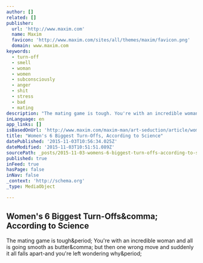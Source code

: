 ```yaml
---
author: []
related: []
publisher:
  url: 'http://www.maxim.com'
  name: Maxim
  favicon: 'http://www.maxim.com/sites/all/themes/maxim/favicon.png'
  domain: www.maxim.com
keywords:
  - turn-off
  - smell
  - woman
  - women
  - subconsciously
  - anger
  - shit
  - stress
  - bad
  - mating
description: "The mating game is tough. You're with an incredible woman and all is going smooth as butter, but then one wrong move and suddenly it all falls apart-and you're left wondering why."
inLanguage: en
app_links: []
isBasedOnUrl: 'http://www.maxim.com/maxim-man/art-seduction/article/womens-biggest-turn-offs-2015-11'
title: "Women's 6 Biggest Turn-Offs, According to Science"
datePublished: '2015-11-03T10:56:34.025Z'
dateModified: '2015-11-03T10:51:51.089Z'
sourcePath: _posts/2015-11-03-womens-6-biggest-turn-offs-according-to-science.md
published: true
inFeed: true
hasPage: false
inNav: false
_context: 'http://schema.org'
_type: MediaObject

---
```

<article style=""><h1>Women's 6 Biggest Turn-Offs&amp;comma; According to Science</h1><p>The mating game is tough&amp;period; You're with an incredible woman and all is going smooth as butter&amp;comma; but then one wrong move and suddenly it all falls apart-and you're left wondering why&amp;period;</p></article>